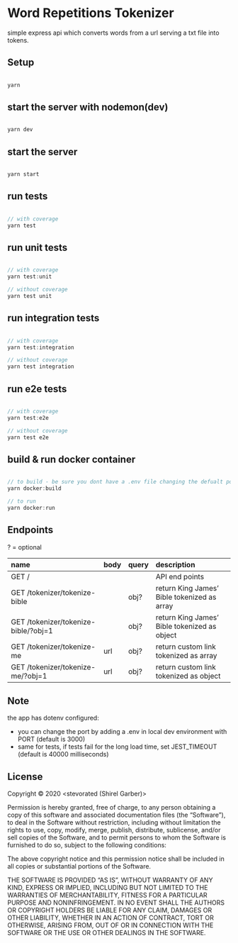 # Word Repetitions Tokenizer

simple express api which converts words from a url serving a txt file into tokens.

## Setup

```javascript

yarn

```

## start the server with nodemon(dev)

```javascript

yarn dev

```

## start the server

```javascript

yarn start

```

## run tests

```javascript

// with coverage
yarn test

```

## run unit tests

```javascript

// with coverage
yarn test:unit

// without coverage
yarn test unit

```

## run integration tests

```javascript

// with coverage
yarn test:integration

// without coverage
yarn test integration

```

## run e2e tests

```javascript

// with coverage
yarn test:e2e

// without coverage
yarn test e2e

```

## build & run docker container

```javascript

// to build - be sure you dont have a .env file changing the defualt port (3000)
yarn docker:build

// to run
yarn docker:run

```

## Endpoints

? = optional

| name                                 | body | query | description                                  |
| :----------------------------------- | :--- | :---- | :------------------------------------------- |
| GET /                                |      |       | API end points                               |
| GET /tokenizer/tokenize-bible        |      | obj?  | return King James’ Bible tokenized as array  |
| GET /tokenizer/tokenize-bible/?obj=1 |      | obj?  | return King James’ Bible tokenized as object |
| GET /tokenizer/tokenize-me           | url  | obj?  | return custom link tokenized as array        |
| GET /tokenizer/tokenize-me/?obj=1    | url  | obj?  | return custom link tokenized as object       |

## Note

the app has dotenv configured:

-   you can change the port by adding a .env in local dev environment with PORT (default is 3000)
-   same for tests, if tests fail for the long load time, set JEST_TIMEOUT (default is 40000 milliseconds)

## License

Copyright © 2020 <stevorated (Shirel Garber)>

Permission is hereby granted, free of charge, to any person obtaining a copy of this software and associated documentation files (the “Software”), to deal in the Software without restriction, including without limitation the rights to use, copy, modify, merge, publish, distribute, sublicense, and/or sell copies of the Software, and to permit persons to whom the Software is furnished to do so, subject to the following conditions:

The above copyright notice and this permission notice shall be included in all copies or substantial portions of the Software.

THE SOFTWARE IS PROVIDED “AS IS”, WITHOUT WARRANTY OF ANY KIND, EXPRESS OR IMPLIED, INCLUDING BUT NOT LIMITED TO THE WARRANTIES OF MERCHANTABILITY, FITNESS FOR A PARTICULAR PURPOSE AND NONINFRINGEMENT. IN NO EVENT SHALL THE AUTHORS OR COPYRIGHT HOLDERS BE LIABLE FOR ANY CLAIM, DAMAGES OR OTHER LIABILITY, WHETHER IN AN ACTION OF CONTRACT, TORT OR OTHERWISE, ARISING FROM, OUT OF OR IN CONNECTION WITH THE SOFTWARE OR THE USE OR OTHER DEALINGS IN THE SOFTWARE.
